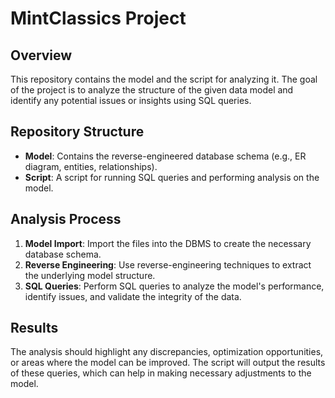 # MintClassics Project

## Overview

This repository contains the model and the script for analyzing it. The goal of the project is to analyze the structure of the given data model and identify any potential issues or insights using SQL queries.

## Repository Structure

- **Model**: Contains the reverse-engineered database schema (e.g., ER diagram, entities, relationships).
- **Script**: A script for running SQL queries and performing analysis on the model.

## Analysis Process

1. **Model Import**: Import the files into the DBMS to create the necessary database schema.
2. **Reverse Engineering**: Use reverse-engineering techniques to extract the underlying model structure.
3. **SQL Queries**: Perform SQL queries to analyze the model's performance, identify issues, and validate the integrity of the data.

## Results

The analysis should highlight any discrepancies, optimization opportunities, or areas where the model can be improved. The script will output the results of these queries, which can help in making necessary adjustments to the model.

